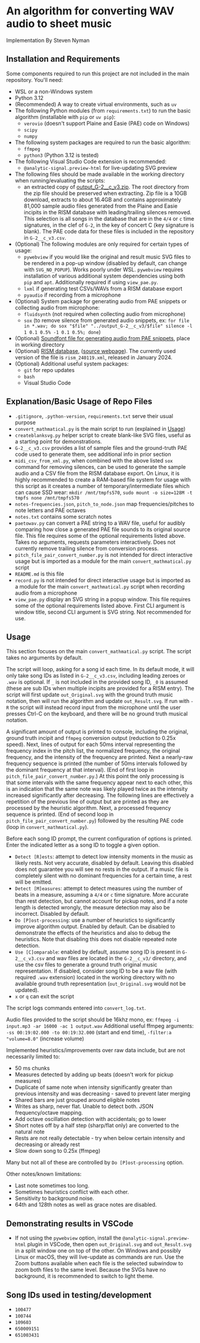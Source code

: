 # An algorithm for converting WAV audio to sheet music

Implementation By Steven Nyman

## Installation and Requirements
Some components required to run this project are not included in the main repository.
You'll need:
* WSL or a non-Windows system
* Python 3.12
* (Recommended) A way to create virtual environments, such as `uv`
* The following Python modules (from `requirements.txt`) to run the basic algorithm (installable with `pip` or `uv pip`):
    * `verovio` (doesn't support Plaine and Easie (PAE) code on Windows)
    * `scipy`
    * `numpy`
* The following system packages are required to run the basic algorithm:
    * `ffmpeg`
    * `python3` (Python 3.12 is tested)
* The following Visual Studio Code extension is recommended:
    * `@analytic-signal.preview-html` for live-updating SVG preview
* The following files should be made available in the working directory when running/evaluating the scripts:
    * an extracted copy of [output_G-2__c_v3.zip](https://drive.google.com/file/d/1UsxXUPUxAVm7Wa8YMOCR5gUUwqsnI4cy/view). The root directory from the zip file should be preserved when extracting. Zip file is a 10GB download, extracts to about 16.4GB and contains approximately 81,000 sample audio files generated from the Plaine and Easie incipits in the RISM database with leading/trailing silences removed. This selection is all songs in the database that are in the `4/4` or `c` time signatures, in the clef of `G-2`, in the key of concert C (key signature is blank). The PAE code data for these files is included in the repository in `G-2__c_v3.csv`.
* (Optional) The following modules are only required for certain types of usage:
    * `pywebview` if you would like the original and result music SVG files to be rendered in a pop-up window (disabled by default, can change with `SVG_NO_POPUP`). Works poorly under WSL. `pywebview` requires installation of various additional system dependencies using both `pip` and `apt`. Additionally required if using `view_pae.py`.
    * `lxml` if generating test CSVs/WAVs from a RISM database export
    * `pyaudio` if recording from a microphone
* (Optional) System package for generating audio from PAE snippets or collecting audio from microphone:
    * `fluidsynth` (not required when collecting audio from microphone)
    * `sox` (to remove silence from generated audio snippets, ex: `for file in *.wav; do sox "$file" "../output_G-2__c_v3/$file" silence -l 1 0.1 0.5% -1 0.1 0.5%; done`)
* (Optional) [Soundfont file for generating audio from PAE snippets](https://ftp.osuosl.org/pub/musescore/soundfont/MuseScore_General/MuseScore_General.sf2), place in working directory
* (Optional) [RISM database](https://opac.rism.info/fileadmin/user_upload/lod/update/rismAllMARCXML.zip), ([source webpage](https://opac.rism.info/main-menu-/kachelmenu/data)). The currently used version of the file is `rism_240119.xml`, released in January 2024.
* (Optional) Additional useful system packages:
    * `git` for repo updates
    * `bash`
    * Visual Studio Code

## Explanation/Basic Usage of Repo Files
* `.gitignore`, `.python-version`, `requirements.txt` serve their usual purpose
* `convert_mathmatical.py` is the main script to run (explained in [Usage](#usage))
* `createblanksvg.py` helper script to create blank-like SVG files, useful as a starting point for demonstrations.
* `G-2__c_v3.csv` provides a list of sample files and the ground-truth PAE code used to generate them, see additional info in prior section
* `midi_csv_from_xml.py`, when combined with the above listed `sox` command for removing silences, can be used to generate the sample audio and a CSV file from the RISM database export. On Linux, it is highly recommended to create a RAM-based file system for usage with this script as it creates a number of temporary/intermediate files which can cause SSD wear: `mkdir /mnt/tmpfs570`, `sudo mount -o size=128M -t tmpfs none /mnt/tmpfs570`
* `notes-frequencies.json`, `pitch_to_node.json` map frequencies/pitches to note letters and PAE octaves
* `notes.txt` contains some scratch notes
* `paetowav.py` can convert a PAE string to a WAV file, useful for audibly comparing how close a generated PAE file sounds to its original source file. This file requires some of the optional requirements listed above. Takes no arguments, requests parameters interactively. Does not currently remove trailing silence from conversion process.
* `pitch_file_pair_convert_number.py` is not intended for direct interactive usage but is imported as a module for the main `convert_mathmatical.py` script
* `README.md` is this file
* `record.py` is not intended for direct interactive usage but is imported as a module for the main `convert_mathmatical.py` script when recording audio from a microphone
* `view_pae.py` display an SVG string in a popup window. This file requires some of the optional requirements listed above. First CLI argument is window title, second CLI argument is SVG string. Not recommended for use.

## Usage
This section focuses on the main `convert_mathmatical.py` script. The script takes no arguments by default.

The script will loop, asking for a song id each time. In its default mode, it will only take song IDs as listed in `G-2__c_v3.csv`, including leading zeroes or `.wav` is optional. If `_` is not included in the provided song ID, `_0` is assumed (these are sub IDs when multiple incipits are provided for a RISM entry). The script will first update `out_Original.svg` with the ground truth music notation, then will run the algorithm and update `out_Result.svg`. If run with `-R` the script will instead record input from the microphone until the user presses Ctrl-C on the keyboard, and there will be no ground truth musical notation.

A significant amount of output is printed to console, including the original, ground truth incipit and `ffmpeg` conversion output (reduction to 0.25x speed). Next, lines of output for each 50ms interval representing the frequency index in the pitch list, the normalized frequency, the original frequency, and the intensity of the frequency are printed. Next a nearly-raw frequency sequence is printed (the number of 50ms intervals followed by the dominant frequency at that interval). (End of first loop in `pitch_file_pair_convert_number.py`.) At this point the only processing is that some intervals with the same frequency appear next to each other, this is an indication that the same note was likely played twice as the intensity increased significantly after decreasing. The following lines are effectively a repetition of the previous line of output but are printed as they are processed by the heuristic algorithm. Next, a processed frequency sequence is printed. (End of second loop in `pitch_file_pair_convert_number.py`) followed by the resulting PAE code (loop in `convert_mathmatical.py`).

Before each song ID prompt, the current configuration of options is printed. Enter the indicated letter as a song ID to toggle a given option.
* `Detect [R]ests`: attempt to detect low intensity moments in the music as likely rests. Not very accurate, disabled by default. Leaving this disabled does not guarantee you will see no rests in the output. If a music file is completely silent with no dominant frequencies for a certain time, a rest will be emitted.
* `Detect [M]easures`: attempt to detect measures using the number of beats in a measure, assuming a `4/4` or `c` time signature. More accurate than rest detection, but cannot account for pickup notes, and if a note length is detected wrongly, the measure detection may also be incorrect. Disabled by default.
* `Do [P]ost-processing`: use a number of heuristics to significantly improve algorithm output. Enabled by default. Can be disabled to demonstrate the effects of the heuristics and also to debug the heuristics. Note that disabling this does not disable repeated note detection.
* `Use [C]omparable`: enabled by default, assume song ID is present in `G-2__c_v3.csv` and wav files are located in the `G-2__c_v3/` directory, and use the csv files to generate a ground truth original music representation. If disabled, consider song ID to be a wav file (with required `.wav` extension) located in the working directory with no available ground truth representation (`out_Original.svg` would not be updated).
* `x` or `q` can exit the script

The script logs commands entered into `convert_log.txt`.

Audio files provided to the script should be 16khz mono, ex: `ffmpeg -i input.mp3 -ar 16000 -ac 1 output.wav` Additional useful ffmpeg arguments: `-ss 00:19:02.000 -to 00:19:32.000` (start and end time), `-filter:a "volume=8.0"` (increase volume)

Implemented heuristics/improvements over raw data include, but are not necessarily limited to:
* 50 ms chunks
* Measures detected by adding up beats (doesn't work for pickup measures)
* Duplicate of same note when intensity significantly greater than previous intensity and was decreasing - saved to prevent later merging
* Shared bars are just grouped around eligible notes
* Writes as sharp, never flat. Unable to detect both. JSON frequency/octave mapping.
* Add octave oscillation detection with accidentals; go to lower
* Short notes off by a half step (sharp/flat only) are converted to the natural note
* Rests are not really detectable - try when below certain intensity and decreasing or already rest
* Slow down song to 0.25x (ffmpeg)

Many but not all of these are controlled by `Do [P]ost-processing` option.

Other notes/known limitations:
* Last note sometimes too long.
* Sometimes heuristics conflict with each other.
* Sensitivity to background noise.
* 64th and 128th notes as well as grace notes are disabled.

## Demonstrating results in VSCode
* If not using the `pywebview` option, install the `@analytic-signal.preview-html` plugin in VSCode, then open `out_Original.svg` and `out_Result.svg` in a split window one on top of the other. On Windows and possibly Linux or macOS, they will live-update as commands are run. Use the Zoom buttons available when each file is the selected subwindow to zoom both files to the same level. Because the SVGs have no background, it is recommended to switch to light theme.

## Song IDs used in testing/development
* `100477`
* `100744`
* `109603`
* `650009151`
* `651003431`
